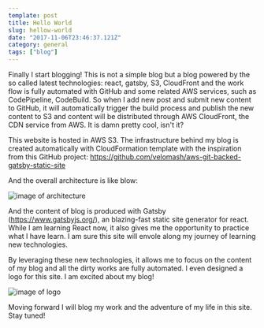 ```yaml
---
template: post
title: Hello World
slug: hellow-world
date: "2017-11-06T23:46:37.121Z"
category: general
tags: ["blog"]
---
```


Finally I start blogging! This is not a simple blog but a blog powered by the so called latest technologies: react, gatsby, S3, CloudFront and the work flow is fully automated with GitHub and some related AWS services, such as CodePipeline, CodeBuild. So when I add new post and submit new content to GitHub, it will automatically trigger the build process and publish the new content to S3 and content will be distributed through AWS CloudFront, the CDN service from AWS. It is damn pretty cool, isn't it?

This website is hosted in AWS S3. The infrastructure behind my blog is created automatically with CloudFormation template with the inspiration from this GitHub project: https://github.com/velomash/aws-git-backed-gatsby-static-site

And the overall architecture is like blow:

![image of architecture](https://raw.githubusercontent.com/velomash/aws-git-backed-gatsby-static-site/master/architecture.png)

And the content of blog is produced with Gatsby (https://www.gatsbyjs.org/), an blazing-fast static site generator for react. While I am learning React now, it also gives me the opportunity to practice what I have learn. I am sure this site will envole along my journey of learning new technologies.

By leveraging these new technologies, it allows me to focus on the content of my blog and all the dirty works are fully automated. I even designed a logo for this site. I am excited about my blog!

![image of logo](../../assets/logo.png)

Moving forward I will blog my work and the adventure of my life in this site. Stay tuned!
